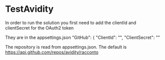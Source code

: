 # TestAvidity

In order to run the solution you first need to add the clientId and clientSecret for the OAuth2 token
 
 They are in the appsettings.json
 "GitHub": {
    "ClientId": "",
    "ClientSecret": ""

 
The repository is read from  appsettings.json. The default is  https://api.github.com/repos/avidity/racconto
